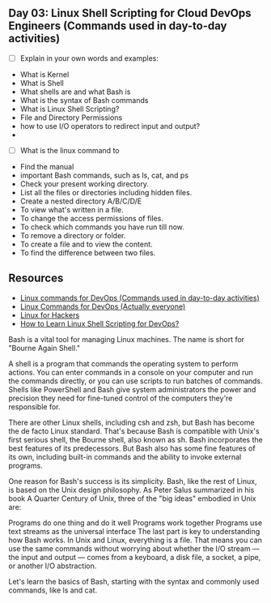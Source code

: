 ## Day 03: Linux Shell Scripting for Cloud DevOps Engineers (Commands used in day-to-day activities)

- [ ] Explain in your own words and examples: 
- What is Kernel
- What is Shell
- What shells are and what Bash is
- What is the syntax of Bash commands
- What is Linux Shell Scripting?
- File and Directory Permissions
- how to use I/O operators to redirect input and output?
- 

-[ ] What is the linux command to
- Find the manual
- important Bash commands, such as ls, cat, and ps
- Check your present working directory.
- List all the files or directories including hidden files.
- Create a nested directory A/B/C/D/E
- To view what's written in a file.
- To change the access permissions of files.
- To check which commands you have run till now.
- To remove a directory or folder.
- To create a file and to view the content.
- To find the difference between two files.

## Resources

- [Linux commands for DevOps (Commands used in day-to-day activities)](https://www.linkedin.com/pulse/linux-commands-devops-used-day-to-day-activit-chetan-/)
- [Linux Commands for DevOps (Actually everyone)](https://github.com/MichaelCade/90DaysOfDevOps/blob/main/2022/Days/day15.md)
- [Linux for Hackers](https://www.youtube.com/watch?v=VbEx7B_PTOE)
- [How to Learn Linux Shell Scripting for DevOps?](https://devopscube.com/linux-shell-scripting-for-devops/)

Bash is a vital tool for managing Linux machines. The name is short for "Bourne Again Shell."

A shell is a program that commands the operating system to perform actions. You can enter commands in a console on your computer and run the commands directly, or you can use scripts to run batches of commands. Shells like PowerShell and Bash give system administrators the power and precision they need for fine-tuned control of the computers they're responsible for.

There are other Linux shells, including csh and zsh, but Bash has become the de facto Linux standard. That's because Bash is compatible with Unix's first serious shell, the Bourne shell, also known as sh. Bash incorporates the best features of its predecessors. But Bash also has some fine features of its own, including built-in commands and the ability to invoke external programs.

One reason for Bash's success is its simplicity. Bash, like the rest of Linux, is based on the Unix design philosophy. As Peter Salus summarized in his book A Quarter Century of Unix, three of the "big ideas" embodied in Unix are:

Programs do one thing and do it well
Programs work together
Programs use text streams as the universal interface
The last part is key to understanding how Bash works. In Unix and Linux, everything is a file. That means you can use the same commands without worrying about whether the I/O stream — the input and output — comes from a keyboard, a disk file, a socket, a pipe, or another I/O abstraction.

Let's learn the basics of Bash, starting with the syntax and commonly used commands, like ls and cat.
